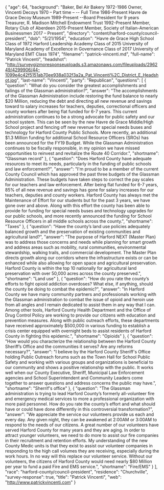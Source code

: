 {
  "age": 64,
  "background": "Baker, Bel Air Bakery 1972-1986 Owner, Vincenti Decoys 1970 – Part time – -- Full Time 1986-Present Havre de Grace Decoy Museum 1989-Present  --Board President for 9 years Treasurer, R. Madison Mitchell Endowment Trust 1992-Present Member, Rotary Club of Aberdeen 2015-Present Member, Society of Italian-American Businessmen 2017 – Present",
  "directory": "content/harford-county/council-president",
  "dob": "5/21/1954",
  "education": "Havre de Grace High School Class of 1972 Harford Leadership Academy Class of 2015 University of Maryland Academy of Excellence in Governance Class of 2017 University of Maryland EMT Class 1974",
  "filename": "patrick-vincenti.md",
  "full-name": "Patrick Vincenti",
  "headshot": "http://surveygizmoresponseuploads.s3.amazonaws.com/fileuploads/296249/4299906/44-1099e4c42f5151ab70ee938a032f3a2a_Pat_Vincenti%2C_District_E_Headshot.jpg",
  "last-name": "Vincenti",
  "party": "Republican",
  "questions": [
    {
      "question": "What do you consider the greatest accomplishments and failings of the Glassman administration?",
      "answer": "The accomplishments of the Glassman Administration include restoring the fund balance to nearly $20 Million, reducing the debt and directing all new revenue and savings toward to salary increases for teachers, deputies, correctional officers and county workers after being flat funded for 6-7 years.  This current administration continues to be a strong advocate for public safety and our school system. This can be seen by the new Havre de Grace Middle/High School project and fencing off new revenue for special needs buses and technology for Harford County Public Schools. More recently, an additional $1.3 Million funding for additional School Resource Officers (SROs) has been announced for the FY19 Budget.  While the Glassman Administration continues to be fiscally responsible, in my opinion we have missed opportunities to reinvest and revitalize the Route 40 Corridor.",
      "shortname": "Glassman record"
    },
    {
      "question": "Does Harford County have adequate resources to meet its needs, particularly in the funding of public schools and law enforcement?",
      "answer": "I'm proud to be a member of the current County Council which has approved the past three budgets of the Glassman Administration. These budgets have taken steps to correct the pay scales for our teachers and law enforcement. After being flat funded for 6-7 years, 85% of all new revenue and savings has gone for salary increases for our teachers, deputies and county workers.  Harford County has always met the Maintenance of Effort for our students but for the past 3 years, we have gone over and above. Along with this effort the county has been able to provide for funding for special needs buses and technology upgrades for our public schools, and more recently announced the funding for School Resource Officers in all middle schools across the county.",
      "shortname": "Taxes"
    },
    {
      "question": "Have the county’s land use policies adequately balanced growth and the preservation of existing communities and agricultural land?",
      "answer": "The purpose of Harford NEXT (Master Plan) was to address those concerns and needs while planning for smart growth and address areas such as mobility, rural communities, environmental stewardship, walking trails, and commercial development.  The Master Plan directs growth along our corridors where the infrastructure exists or can be enhanced while also allowing for open space and agricultural preservation. Harford County is within the top 10 nationally for agricultural land preservation with over 50,000 acres across the county preserved.",
      "shortname": "Land use"
    },
    {
      "question": "How do you rate the county’s efforts to fight opioid addiction overdoses? What else, if anything, should the county be doing to combat the epidemic?",
      "answer": "In Harford County we have many community partners and professionals working with the Glassman administration to combat the issue of opioid and heroin use from all angles and I remain dedicated to assist them in any way that I can. Among other tools, Harford County Health Department and the Office of Drug Control Policy are working to provide our citizens with education and prevention measures. Along with public outreach efforts, these departments have received approximately $500,000 in various funding to establish a crisis center equipped with overnight beds to assist residents of Harford County in fighting this epidemic.",
      "shortname": "Opioids"
    },
    {
      "question": "How would you characterize the relationship between the Harford County Sheriff’s Office and the communities it serves? Are any reforms necessary?",
      "answer": "I believe by the Harford County Sheriff's Office holding Public Outreach forums such as the Town Hall for School Public Safety and working with various groups and organizations is beneficial to our community and shows a positive relationship with the public. It works well when our County Executive, Sheriff, Municipal Law Enforcement agencies and School Superintendent and Community Leaders come together to answer questions and address concerns the public may have.",
      "shortname": "Sherrif's office"
    },
    {
      "question": "The Glassman administration is trying to lead Harford County’s formerly all-volunteer fire and emergency medical services to more a professional organization with more paid personnel. How do you rate the county’s effort and what should have or could have done differently in this controversial transformation?",
      "answer": "We appreciate the service our volunteers provide us each and every day. Any given night, they can be awakened at 2:00AM or 3:00AM to respond to the needs of our citizens. A great number of our volunteers have served Harford County for many years and they are aging.  In order to attract younger volunteers, we need to do more to assist our fire companies in their recruitment and retention efforts.  My understanding of the new County Medic units is that they exist to assist our volunteer companies in responding to the high call volumes they are receiving, especially during the work hours. In no way will this replace our volunteer service. Without our volunteers, the citizens of Harford County would need nearly $80 Million per year to fund a paid Fire and EMS service.",
      "shortname": "Fire/EMS"
    }
  ],
  "race": "harford-county/council-president",
  "residence": "Churchville",
  "survey-response": true,
  "title": "Patrick Vincenti",
  "web": "http://www.patrickvincenti.com"
}
